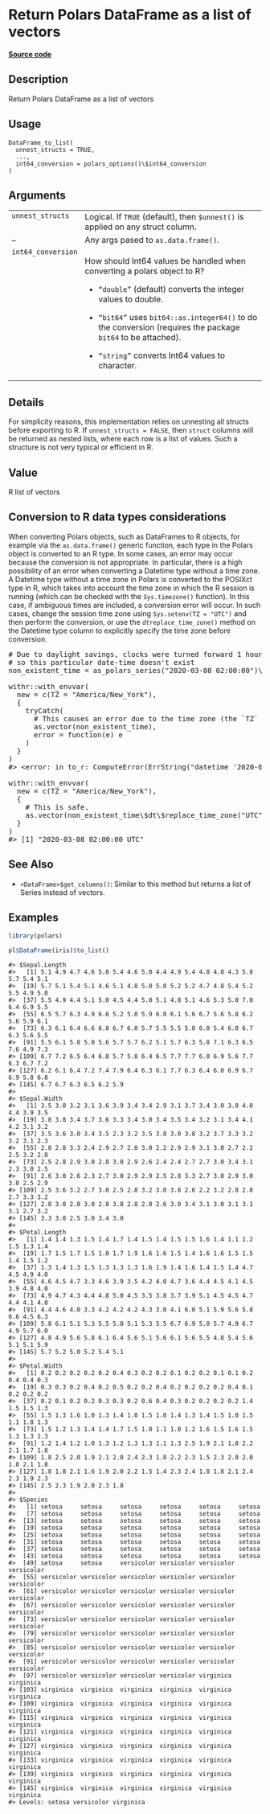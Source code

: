 

# Return Polars DataFrame as a list of vectors

[**Source code**](https://github.com/pola-rs/r-polars/tree/741f9cd2614b3302a4d033bcae447425e1b91191/R/dataframe__frame.R#L1042)

## Description

Return Polars DataFrame as a list of vectors

## Usage

<pre><code class='language-R'>DataFrame_to_list(
  unnest_structs = TRUE,
  ...,
  int64_conversion = polars_options()\$int64_conversion
)
</code></pre>

## Arguments

<table>
<tr>
<td style="white-space: nowrap; font-family: monospace; vertical-align: top">
<code id="DataFrame_to_list_:_unnest_structs">unnest_structs</code>
</td>
<td>
Logical. If <code>TRUE</code> (default), then
<code style="white-space: pre;">$unnest()</code> is applied on any
struct column.
</td>
</tr>
<tr>
<td style="white-space: nowrap; font-family: monospace; vertical-align: top">
<code id="DataFrame_to_list_:_...">…</code>
</td>
<td>
Any args pased to <code>as.data.frame()</code>.
</td>
</tr>
<tr>
<td style="white-space: nowrap; font-family: monospace; vertical-align: top">
<code id="DataFrame_to_list_:_int64_conversion">int64_conversion</code>
</td>
<td>

How should Int64 values be handled when converting a polars object to R?

<ul>
<li>

<code>“double”</code> (default) converts the integer values to double.

</li>
<li>

<code>“bit64”</code> uses <code>bit64::as.integer64()</code> to do the
conversion (requires the package <code>bit64</code> to be attached).

</li>
<li>

<code>“string”</code> converts Int64 values to character.

</li>
</ul>
</td>
</tr>
</table>

## Details

For simplicity reasons, this implementation relies on unnesting all
structs before exporting to R. If <code>unnest_structs = FALSE</code>,
then <code>struct</code> columns will be returned as nested lists, where
each row is a list of values. Such a structure is not very typical or
efficient in R.

## Value

R list of vectors

## Conversion to R data types considerations

When converting Polars objects, such as DataFrames to R objects, for
example via the <code>as.data.frame()</code> generic function, each type
in the Polars object is converted to an R type. In some cases, an error
may occur because the conversion is not appropriate. In particular,
there is a high possibility of an error when converting a Datetime type
without a time zone. A Datetime type without a time zone in Polars is
converted to the POSIXct type in R, which takes into account the time
zone in which the R session is running (which can be checked with the
<code>Sys.timezone()</code> function). In this case, if ambiguous times
are included, a conversion error will occur. In such cases, change the
session time zone using <code>Sys.setenv(TZ = "UTC")</code> and then
perform the conversion, or use the <code>$dt$replace_time_zone()</code>
method on the Datetime type column to explicitly specify the time zone
before conversion.

<pre># Due to daylight savings, clocks were turned forward 1 hour on Sunday, March 8, 2020, 2:00:00 am
# so this particular date-time doesn't exist
non_existent_time = as_polars_series("2020-03-08 02:00:00")\$str\$strptime(pl\$Datetime(), "%F %T")

withr::with_envvar(
  new = c(TZ = "America/New_York"),
  {
    tryCatch(
      # This causes an error due to the time zone (the `TZ` env var is affected).
      as.vector(non_existent_time),
      error = function(e) e
    )
  }
)
#&gt; &lt;error: in to_r: ComputeError(ErrString("datetime '2020-03-08 02:00:00' is non-existent in time zone 'America/New_York'. You may be able to use `non_existent='null'` to return `null` in this case.")) When calling: devtools::document()&gt;

withr::with_envvar(
  new = c(TZ = "America/New_York"),
  {
    # This is safe.
    as.vector(non_existent_time\$dt\$replace_time_zone("UTC"))
  }
)
#&gt; [1] "2020-03-08 02:00:00 UTC"
</pre>

## See Also

<ul>
<li>

<code>\<DataFrame\>$get_columns()</code>: Similar to this method but
returns a list of Series instead of vectors.

</li>
</ul>

## Examples

``` r
library(polars)

pl$DataFrame(iris)$to_list()
```

    #> $Sepal.Length
    #>   [1] 5.1 4.9 4.7 4.6 5.0 5.4 4.6 5.0 4.4 4.9 5.4 4.8 4.8 4.3 5.8 5.7 5.4 5.1
    #>  [19] 5.7 5.1 5.4 5.1 4.6 5.1 4.8 5.0 5.0 5.2 5.2 4.7 4.8 5.4 5.2 5.5 4.9 5.0
    #>  [37] 5.5 4.9 4.4 5.1 5.0 4.5 4.4 5.0 5.1 4.8 5.1 4.6 5.3 5.0 7.0 6.4 6.9 5.5
    #>  [55] 6.5 5.7 6.3 4.9 6.6 5.2 5.0 5.9 6.0 6.1 5.6 6.7 5.6 5.8 6.2 5.6 5.9 6.1
    #>  [73] 6.3 6.1 6.4 6.6 6.8 6.7 6.0 5.7 5.5 5.5 5.8 6.0 5.4 6.0 6.7 6.3 5.6 5.5
    #>  [91] 5.5 6.1 5.8 5.0 5.6 5.7 5.7 6.2 5.1 5.7 6.3 5.8 7.1 6.3 6.5 7.6 4.9 7.3
    #> [109] 6.7 7.2 6.5 6.4 6.8 5.7 5.8 6.4 6.5 7.7 7.7 6.0 6.9 5.6 7.7 6.3 6.7 7.2
    #> [127] 6.2 6.1 6.4 7.2 7.4 7.9 6.4 6.3 6.1 7.7 6.3 6.4 6.0 6.9 6.7 6.9 5.8 6.8
    #> [145] 6.7 6.7 6.3 6.5 6.2 5.9
    #> 
    #> $Sepal.Width
    #>   [1] 3.5 3.0 3.2 3.1 3.6 3.9 3.4 3.4 2.9 3.1 3.7 3.4 3.0 3.0 4.0 4.4 3.9 3.5
    #>  [19] 3.8 3.8 3.4 3.7 3.6 3.3 3.4 3.0 3.4 3.5 3.4 3.2 3.1 3.4 4.1 4.2 3.1 3.2
    #>  [37] 3.5 3.6 3.0 3.4 3.5 2.3 3.2 3.5 3.8 3.0 3.8 3.2 3.7 3.3 3.2 3.2 3.1 2.3
    #>  [55] 2.8 2.8 3.3 2.4 2.9 2.7 2.0 3.0 2.2 2.9 2.9 3.1 3.0 2.7 2.2 2.5 3.2 2.8
    #>  [73] 2.5 2.8 2.9 3.0 2.8 3.0 2.9 2.6 2.4 2.4 2.7 2.7 3.0 3.4 3.1 2.3 3.0 2.5
    #>  [91] 2.6 3.0 2.6 2.3 2.7 3.0 2.9 2.9 2.5 2.8 3.3 2.7 3.0 2.9 3.0 3.0 2.5 2.9
    #> [109] 2.5 3.6 3.2 2.7 3.0 2.5 2.8 3.2 3.0 3.8 2.6 2.2 3.2 2.8 2.8 2.7 3.3 3.2
    #> [127] 2.8 3.0 2.8 3.0 2.8 3.8 2.8 2.8 2.6 3.0 3.4 3.1 3.0 3.1 3.1 3.1 2.7 3.2
    #> [145] 3.3 3.0 2.5 3.0 3.4 3.0
    #> 
    #> $Petal.Length
    #>   [1] 1.4 1.4 1.3 1.5 1.4 1.7 1.4 1.5 1.4 1.5 1.5 1.6 1.4 1.1 1.2 1.5 1.3 1.4
    #>  [19] 1.7 1.5 1.7 1.5 1.0 1.7 1.9 1.6 1.6 1.5 1.4 1.6 1.6 1.5 1.5 1.4 1.5 1.2
    #>  [37] 1.3 1.4 1.3 1.5 1.3 1.3 1.3 1.6 1.9 1.4 1.6 1.4 1.5 1.4 4.7 4.5 4.9 4.0
    #>  [55] 4.6 4.5 4.7 3.3 4.6 3.9 3.5 4.2 4.0 4.7 3.6 4.4 4.5 4.1 4.5 3.9 4.8 4.0
    #>  [73] 4.9 4.7 4.3 4.4 4.8 5.0 4.5 3.5 3.8 3.7 3.9 5.1 4.5 4.5 4.7 4.4 4.1 4.0
    #>  [91] 4.4 4.6 4.0 3.3 4.2 4.2 4.2 4.3 3.0 4.1 6.0 5.1 5.9 5.6 5.8 6.6 4.5 6.3
    #> [109] 5.8 6.1 5.1 5.3 5.5 5.0 5.1 5.3 5.5 6.7 6.9 5.0 5.7 4.9 6.7 4.9 5.7 6.0
    #> [127] 4.8 4.9 5.6 5.8 6.1 6.4 5.6 5.1 5.6 6.1 5.6 5.5 4.8 5.4 5.6 5.1 5.1 5.9
    #> [145] 5.7 5.2 5.0 5.2 5.4 5.1
    #> 
    #> $Petal.Width
    #>   [1] 0.2 0.2 0.2 0.2 0.2 0.4 0.3 0.2 0.2 0.1 0.2 0.2 0.1 0.1 0.2 0.4 0.4 0.3
    #>  [19] 0.3 0.3 0.2 0.4 0.2 0.5 0.2 0.2 0.4 0.2 0.2 0.2 0.2 0.4 0.1 0.2 0.2 0.2
    #>  [37] 0.2 0.1 0.2 0.2 0.3 0.3 0.2 0.6 0.4 0.3 0.2 0.2 0.2 0.2 1.4 1.5 1.5 1.3
    #>  [55] 1.5 1.3 1.6 1.0 1.3 1.4 1.0 1.5 1.0 1.4 1.3 1.4 1.5 1.0 1.5 1.1 1.8 1.3
    #>  [73] 1.5 1.2 1.3 1.4 1.4 1.7 1.5 1.0 1.1 1.0 1.2 1.6 1.5 1.6 1.5 1.3 1.3 1.3
    #>  [91] 1.2 1.4 1.2 1.0 1.3 1.2 1.3 1.3 1.1 1.3 2.5 1.9 2.1 1.8 2.2 2.1 1.7 1.8
    #> [109] 1.8 2.5 2.0 1.9 2.1 2.0 2.4 2.3 1.8 2.2 2.3 1.5 2.3 2.0 2.0 1.8 2.1 1.8
    #> [127] 1.8 1.8 2.1 1.6 1.9 2.0 2.2 1.5 1.4 2.3 2.4 1.8 1.8 2.1 2.4 2.3 1.9 2.3
    #> [145] 2.5 2.3 1.9 2.0 2.3 1.8
    #> 
    #> $Species
    #>   [1] setosa     setosa     setosa     setosa     setosa     setosa    
    #>   [7] setosa     setosa     setosa     setosa     setosa     setosa    
    #>  [13] setosa     setosa     setosa     setosa     setosa     setosa    
    #>  [19] setosa     setosa     setosa     setosa     setosa     setosa    
    #>  [25] setosa     setosa     setosa     setosa     setosa     setosa    
    #>  [31] setosa     setosa     setosa     setosa     setosa     setosa    
    #>  [37] setosa     setosa     setosa     setosa     setosa     setosa    
    #>  [43] setosa     setosa     setosa     setosa     setosa     setosa    
    #>  [49] setosa     setosa     versicolor versicolor versicolor versicolor
    #>  [55] versicolor versicolor versicolor versicolor versicolor versicolor
    #>  [61] versicolor versicolor versicolor versicolor versicolor versicolor
    #>  [67] versicolor versicolor versicolor versicolor versicolor versicolor
    #>  [73] versicolor versicolor versicolor versicolor versicolor versicolor
    #>  [79] versicolor versicolor versicolor versicolor versicolor versicolor
    #>  [85] versicolor versicolor versicolor versicolor versicolor versicolor
    #>  [91] versicolor versicolor versicolor versicolor versicolor versicolor
    #>  [97] versicolor versicolor versicolor versicolor virginica  virginica 
    #> [103] virginica  virginica  virginica  virginica  virginica  virginica 
    #> [109] virginica  virginica  virginica  virginica  virginica  virginica 
    #> [115] virginica  virginica  virginica  virginica  virginica  virginica 
    #> [121] virginica  virginica  virginica  virginica  virginica  virginica 
    #> [127] virginica  virginica  virginica  virginica  virginica  virginica 
    #> [133] virginica  virginica  virginica  virginica  virginica  virginica 
    #> [139] virginica  virginica  virginica  virginica  virginica  virginica 
    #> [145] virginica  virginica  virginica  virginica  virginica  virginica 
    #> Levels: setosa versicolor virginica
